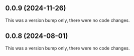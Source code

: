 ## 0.0.9 (2024-11-26)

This was a version bump only, there were no code changes.

## 0.0.8 (2024-08-01)

This was a version bump only, there were no code changes.